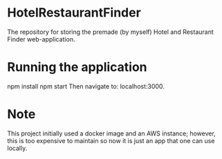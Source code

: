 # HotelRestaurantFinder
The repository for storing the premade (by myself) Hotel and Restaurant Finder web-application. 
# Running the application
npm install
npm start
Then navigate to: localhost:3000. 
# Note
This project initially used a docker image and an AWS 
instance; however, this is too expensive to maintain
so now it is just an app that one can use locally.
